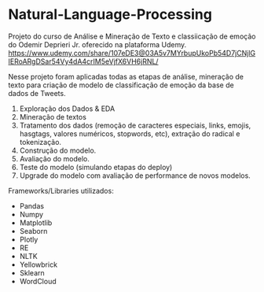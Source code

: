 # Natural-Language-Processing

Projeto do curso de Análise e Mineração de Texto e classiicação de emoção do Odemir Deprieri Jr. oferecido na plataforma Udemy.
https://www.udemy.com/share/107eDE3@03A5v7MYrbupUkoPb54D7jCNjlGIERoARgDSar54Vy4dA4crIM5eVjfX6VH6jRNL/

Nesse projeto foram aplicadas todas as etapas de análise, mineração de texto para criação de modelo de classificação de emoção da base de dados de Tweets.

1. Exploração dos Dados & EDA
2. Mineração de textos
3. Tratamento dos dados (remoção de caracteres especiais, links, emojis, hasgtags, valores numéricos, stopwords, etc), extração do radical e tokenização.
4. Construção do modelo.
5. Avaliação do modelo.
6. Teste do modelo (simulando etapas do deploy)
7. Upgrade do modelo com avaliação de performance de novos modelos.

Frameworks/Libraries utilizados:

* Pandas
* Numpy
* Matplotlib
* Seaborn
* Plotly
* RE
* NLTK
* Yellowbrick
* Sklearn
* WordCloud




